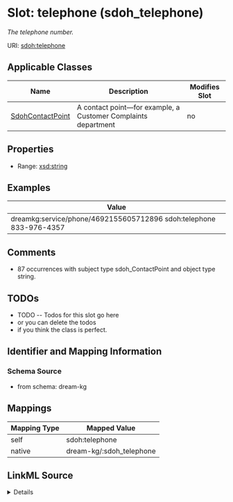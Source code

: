 

# Slot: telephone (sdoh_telephone)


_The telephone number._





URI: [sdoh:telephone](http://schema.org/telephone)



<!-- no inheritance hierarchy -->





## Applicable Classes

| Name | Description | Modifies Slot |
| --- | --- | --- |
| [SdohContactPoint](../classes/SdohContactPoint.md) | A contact point&#x2014;for example, a Customer Complaints department |  no  |







## Properties

* Range: [xsd:string](http://www.w3.org/2001/XMLSchema#string)






## Examples

| Value |
| --- |
| dreamkg:service/phone/4692155605712896 sdoh:telephone 833-976-4357 |

## Comments

* 87 occurrences with subject type sdoh_ContactPoint and object type string.

## TODOs

* TODO -- Todos for this slot go here
* or you can delete the todos
* if you think the class is perfect.

## Identifier and Mapping Information







### Schema Source


* from schema: dream-kg




## Mappings

| Mapping Type | Mapped Value |
| ---  | ---  |
| self | sdoh:telephone |
| native | dream-kg/:sdoh_telephone |




## LinkML Source

<details>
```yaml
name: sdoh_telephone
description: The telephone number.
title: telephone
todos:
- TODO -- Todos for this slot go here
- or you can delete the todos
- if you think the class is perfect.
comments:
- 87 occurrences with subject type sdoh_ContactPoint and object type string.
examples:
- value: dreamkg:service/phone/4692155605712896 sdoh:telephone 833-976-4357
from_schema: dream-kg
rank: 1000
slot_uri: sdoh:telephone
alias: sdoh_telephone
domain_of:
- sdoh_ContactPoint
range: string

```
</details>